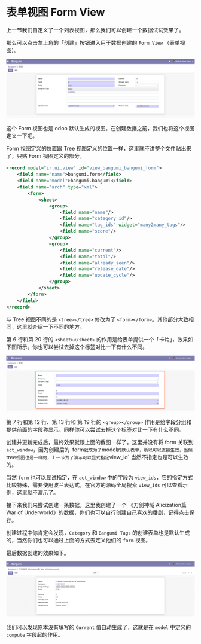 # 表单视图 Form View

上一节我们自定义了一个列表视图，那么我们可以创建一个数据试试效果了。  

那么可以点击左上角的「创建」按钮进入用于数据创建的 `Form View` （表单视图）。  

![form-view-1](../assets/images/form-view-1.png)

这个 Form 视图也是 odoo 默认生成的视图。在创建数据之前，我们也将这个视图定义一下吧。 

Form 视图定义的位置跟 Tree 视图定义的位置一样，这里就不讲整个文件贴出来了，只贴 Form 视图定义的部分。  

```xml
<record model="ir.ui.view" id="view_bangumi_bangumi_form">
    <field name="name">bangumi.form</field>
    <field name="model">bangumi.bangumi</field>
    <field name="arch" type="xml">
        <form>
            <sheet>
                <group>
                    <field name="name"/>
                    <field name="category_id"/>
                    <field name="tag_ids" widget="many2many_tags"/>
                    <field name="score"/>
                </group>
                <group>
                    <field name="current"/>
                    <field name="total"/>
                    <field name="already_seen"/>
                    <field name="release_date"/>
                    <field name="update_cycle"/>
                </group>
            </sheet>
        </form>
    </field>
</record>
```

与 Tree 视图不同的是 `<tree></tree>` 修改为了 `<form></form>`。其他部分大致相同，这里就介绍一下不同的地方。

第 6 行和第 20 行的 `<sheet></sheet>` 的作用是给表单提供一个「卡片」，效果如下图所示。你也可以尝试去掉这个标签对比一下有什么不同。

![form-view-2](../assets/images/form-view-2.png)  

第 7 行和第 12 行、第 13 行和 第 19 行的 `<group></group>` 作用是给字段分组和提供前面的字段称显示。同样你可以尝试去掉这个标签对比一下有什么不同。  

创建并更新完成后，最终效果就跟上面的截图一样了。这里并没有将 form 关联到 `act_window`，因为创建后的` `form` 就成为了 `model` 的默认表单，所以可以直接生效，当然 `tree` 视图也是一样的，上一节为了演示可以显式指定 `view_id` 当然不指定也是可以生效的。  

当然 `form` 也可以显试指定，在 `act_window` 中的字段为 `view_ids`，它的指定方式比较特殊，需要使用波兰表达式，在官方的源码全局搜索 `view_ids` 可以查看示例，这里就不演示了。

接下来我们来尝试创建一条数据，这里我创建了一个 《刀剑神域 Alicization篇 War of Underworld》的数据，你们也可以自行创建自己喜欢的番剧，记得点击保存。  

创建过程中你肯定会发现，`Category` 和 `Bangumi Tags` 的创建表单也是默认生成的，当然你们也可以通过上面的方式去定义他们的 `form` 视图。  

最后数据创建的效果如下。  

![form-view-3](../assets/images/form-view-3.png)   

我们可以发现原本没有填写的 `Current` 值自动生成了，这就是在 `model` 中定义的 `compute` 字段起的作用。  
